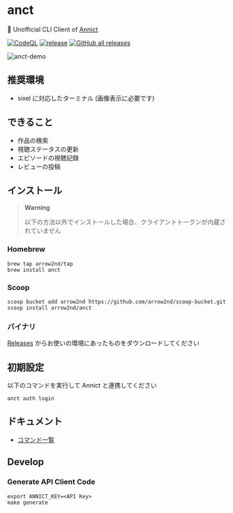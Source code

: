 # anct

💊 Unofficial CLI Client of [Annict](https://annict.com/)

[![CodeQL](https://github.com/arrow2nd/anct/actions/workflows/codeql.yml/badge.svg)](https://github.com/arrow2nd/anct/actions/workflows/codeql.yml)
[![release](https://github.com/arrow2nd/anct/actions/workflows/release.yml/badge.svg)](https://github.com/arrow2nd/anct/actions/workflows/release.yml)
[![GitHub all releases](https://img.shields.io/github/downloads/arrow2nd/anct/total)](https://github.com/arrow2nd/anct/releases)

![anct-demo](https://user-images.githubusercontent.com/44780846/220039050-c19a0545-0028-4511-841d-cf4e930f2dea.gif)

## 推奨環境

- sixel に対応したターミナル (画像表示に必要です)

## できること

- 作品の検索
- 視聴ステータスの更新
- エピソードの視聴記録
- レビューの投稿

## インストール

> **Warning**
>
> 以下の方法以外でインストールした場合、クライアントトークンが内蔵されていません

### Homebrew

```
brew tap arrow2nd/tap
brew install anct
```

### Scoop

```
scoop bucket add arrow2nd https://github.com/arrow2nd/scoop-bucket.git
scoop install arrow2nd/anct
```

### バイナリ

[Releases](https://github.com/arrow2nd/anct/releases) からお使いの環境にあったものをダウンロードしてください

## 初期設定

以下のコマンドを実行して Annict と連携してください

```
anct auth login
```

## ドキュメント

- [コマンド一覧](./docs/ja/commands.md)

## Develop

### Generate API Client Code

```
export ANNICT_KEY=<API Key>
make generate
```
